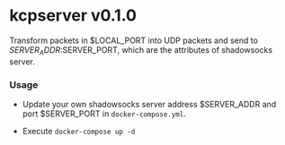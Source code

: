 # kcpserver v0.1.0

Transform packets in $LOCAL_PORT into UDP packets and send to $SERVER_ADDR:$SERVER_PORT, which are the attributes of shadowsocks server.

### Usage
* Update your own shadowsocks server address $SERVER_ADDR and port $SERVER_PORT in `docker-compose.yml`.

* Execute `docker-compose up -d`

